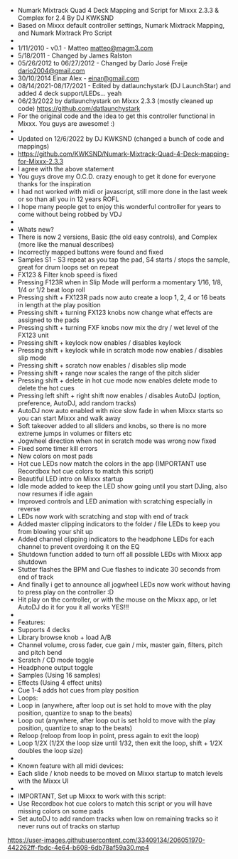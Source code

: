- Numark Mixtrack Quad 4 Deck Mapping and Script for Mixxx 2.3.3 & Complex for 2.4 By DJ KWKSND
- Based on Mixxx default controller settings, Numark Mixtrack Mapping, and Numark Mixtrack Pro Script
-
- 1/11/2010 - v0.1 - Matteo <matteo@magm3.com>
- 5/18/2011 - Changed by James Ralston
- 05/26/2012 to 06/27/2012 - Changed by Darío José Freije <dario2004@gmail.com>
- 30/10/2014 Einar Alex - einar@gmail.com
- 08/14/2021-08/17/2021 - Edited by datlaunchystark (DJ LaunchStar) and added 4 deck support/LEDs... yeah
- 06/23/2022 by datlaunchystark on Mixxx 2.3.3 (mostly cleaned up code) https://github.com/datlaunchystark
- For the original code and the idea to get this controller functional in Mixxx. You guys are awesome! :)
-
- Updated on 12/6/2022 by DJ KWKSND (changed a bunch of code and mappings)
- https://github.com/KWKSND/Numark-Mixtrack-Quad-4-Deck-mapping-for-Mixxx-2.3.3
- I agree with the above statement
- You guys drove my O.C.D. crazy enough to get it done for everyone thanks for the inspiration
- I had not worked with midi or javascript, still more done in the last week or so than all you in 12 years ROFL
- I hope many people get to enjoy this wonderful controller for years to come without being robbed by VDJ
-
- Whats new?
-  There is now 2 versions, Basic (the old easy controls), and Complex (more like the manual describes)
-  Incorrectly mapped buttons were found and fixed
-  Samples S1 - S3 repeat as you tap the pad, S4 starts / stops the sample, great for drum loops set on repeat
-  FX123 & Filter knob speed is fixed
-  Pressing F123R when in Slip Mode will perform a momentary 1/16, 1/8, 1/4 or 1/2  beat loop roll
-  Pressing shift + FX123R pads now auto create a loop 1, 2, 4 or 16 beats in length at the play position
-  Pressing shift + turning FX123 knobs now change what effects are assigned to the pads
-  Pressing shift + turning FXF knobs now mix the dry / wet level of the FX123 unit
-  Pressing shift + keylock now enables / disables keylock
-  Pressing shift + keylock while in scratch mode now enables / disables slip mode
-  Pressing shift + scratch now enables / disables slip mode
-  Pressing shift + range now scales the range of the pitch slider
-  Pressing shift + delete in hot cue mode now enables delete mode to delete the hot cues
-  Pressing left shift + right shift now enables / disables AutoDJ (option, preference, AutoDJ, add random tracks)
-  AutoDJ now auto enabled with nice slow fade in when Mixxx starts so you can start Mixxx and walk away
-  Soft takeover added to all sliders and knobs, so there is no more extreme jumps in volumes or filters etc
-  Jogwheel direction when not in scratch mode was wrong now fixed
-  Fixed some timer kill errors
-  New colors on most pads
-  Hot cue LEDs now match the colors in the app (IMPORTANT use Recordbox hot cue colors to match this script)
-  Beautiful LED intro on Mixxx startup
-  Idle mode added to keep the LED show going until you start DJing, also now resumes if idle again
-  Improved controls and LED animation with scratching especially in reverse
-  LEDs now work with scratching and stop with end of track
-  Added master clipping indicators to the folder / file LEDs to keep you from blowing your shit up
-  Added channel clipping indicators to the headphone LEDs for each channel to prevent overdoing it on the EQ
-  Shutdown function added to turn off all possible LEDs with Mixxx app shutdown
-  Stutter flashes the BPM and Cue flashes to indicate 30 seconds from end of track
-  And finally i get to announce all jogwheel LEDs now work without having to press play on the controller :D
-  Hit play on the controller, or with the mouse on the Mixxx app, or let AutoDJ do it for you it all works YES!!!
-
- Features:
-  Supports 4 decks
-  Library browse knob + load A/B
-  Channel volume, cross fader, cue gain / mix, master gain, filters, pitch and pitch bend
-  Scratch / CD mode toggle
-  Headphone output toggle
-  Samples (Using 16 samples)
-  Effects (Using 4 effect units)
-  Cue 1-4 adds hot cues from play position
-  Loops:
-   Loop in 	(anywhere, after loop out is set hold to move with the play position, quantize to snap to the beats)
-   Loop out 	(anywhere, after loop out is set hold to move with the play position, quantize to snap to the beats)
-   Reloop 	(reloop from loop in point, press again to exit the loop)
-   Loop 1/2X	(1/2X the loop size until 1/32, then exit the loop, shift + 1/2X doubles the loop size)
-
- Known feature with all midi devices:
-  Each slide / knob needs to be moved on Mixxx startup to match levels with the Mixxx UI
-
- IMPORTANT, Set up Mixxx to work with this script:
-  Use Recordbox hot cue colors to match this script or you will have missing colors on some pads
-  Set autoDJ to add random tracks when low on remaining tracks so it never runs out of tracks on startup


https://user-images.githubusercontent.com/33409134/206051970-442262ff-fbdc-4e64-b608-6db78af59a30.mp4
